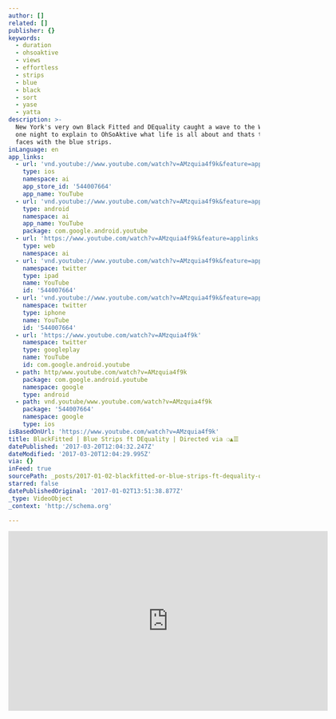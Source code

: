 ```yaml
---
author: []
related: []
publisher: {}
keywords:
  - duration
  - ohsoaktive
  - views
  - effortless
  - strips
  - blue
  - black
  - sort
  - yase
  - yatta
description: >-
  New York's very own Black Fitted and DEquality caught a wave to the WestCoast
  one night to explain to OhSoAktive what life is all about and thats the green
  faces with the blue strips.
inLanguage: en
app_links:
  - url: 'vnd.youtube://www.youtube.com/watch?v=AMzquia4f9k&feature=applinks'
    type: ios
    namespace: ai
    app_store_id: '544007664'
    app_name: YouTube
  - url: 'vnd.youtube://www.youtube.com/watch?v=AMzquia4f9k&feature=applinks'
    type: android
    namespace: ai
    app_name: YouTube
    package: com.google.android.youtube
  - url: 'https://www.youtube.com/watch?v=AMzquia4f9k&feature=applinks'
    type: web
    namespace: ai
  - url: 'vnd.youtube://www.youtube.com/watch?v=AMzquia4f9k&feature=applinks'
    namespace: twitter
    type: ipad
    name: YouTube
    id: '544007664'
  - url: 'vnd.youtube://www.youtube.com/watch?v=AMzquia4f9k&feature=applinks'
    namespace: twitter
    type: iphone
    name: YouTube
    id: '544007664'
  - url: 'https://www.youtube.com/watch?v=AMzquia4f9k'
    namespace: twitter
    type: googleplay
    name: YouTube
    id: com.google.android.youtube
  - path: http/www.youtube.com/watch?v=AMzquia4f9k
    package: com.google.android.youtube
    namespace: google
    type: android
  - path: vnd.youtube/www.youtube.com/watch?v=AMzquia4f9k
    package: '544007664'
    namespace: google
    type: ios
isBasedOnUrl: 'https://www.youtube.com/watch?v=AMzquia4f9k'
title: BlackFitted | Blue Strips ft DEquality | Directed via ❍▲☰
datePublished: '2017-03-20T12:04:32.247Z'
dateModified: '2017-03-20T12:04:29.995Z'
via: {}
inFeed: true
sourcePath: _posts/2017-01-02-blackfitted-or-blue-strips-ft-dequality-or-directed-via.md
starred: false
datePublishedOriginal: '2017-01-02T13:51:38.877Z'
_type: VideoObject
_context: 'http://schema.org'

---
```

<iframe src="https://cdn.embedly.com/widgets/media.html?src=https%3A%2F%2Fwww.youtube.com%2Fembed%2FAMzquia4f9k%3Ffeature%3Doembed&amp;url=http%3A%2F%2Fwww.youtube.com%2Fwatch%3Fv%3DAMzquia4f9k&amp;image=https%3A%2F%2Fi.ytimg.com%2Fvi%2FAMzquia4f9k%2Fhqdefault.jpg&amp;key=b7d04c9b404c499eba89ee7072e1c4f7&amp;type=text%2Fhtml&amp;schema=youtube" width="640" height="360" scrolling="no" frameborder="0" allowfullscreen="" style=""></iframe>